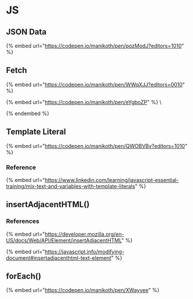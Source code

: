 # JS

## JSON Data

{% embed url="https://codepen.io/manikoth/pen/pozModJ?editors=1010" %}

## Fetch

{% embed url="https://codepen.io/manikoth/pen/WWqXJJ?editors=0010" %}

{% embed url="https://codepen.io/manikoth/pen/eYgboZP" %}
\

{% endembed %}

## Template Literal

{% embed url="https://codepen.io/manikoth/pen/QWOBVBv?editors=1010" %}

### Reference

{% embed url="https://www.linkedin.com/learning/javascript-essential-training/mix-text-and-variables-with-template-literals" %}

## insertAdjacentHTML()



### References

{% embed url="https://developer.mozilla.org/en-US/docs/Web/API/Element/insertAdjacentHTML" %}

{% embed url="https://javascript.info/modifying-document#insertadjacenthtml-text-element" %}

## forEach()

{% embed url="https://codepen.io/manikoth/pen/XWayvee" %}
